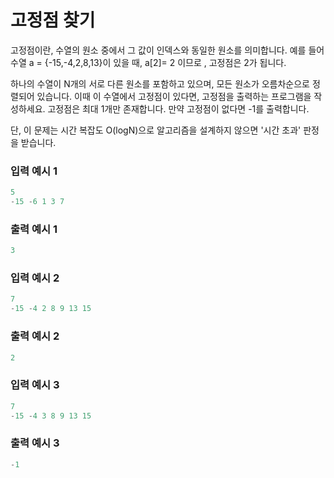 # 고정점 찾기

고정점이란, 수열의 원소 중에서 그 값이 인덱스와 동일한 원소를 의미합니다. 
예를 들어 수열 a = {-15,-4,2,8,13}이 있을 때, a[2]= 2 이므로 , 고정점은 2가 됩니다.

하나의 수열이 N개의 서로 다른 원소를 포함하고 있으며, 모든 원소가 오름차순으로 정렬되어 있습니다.
이때 이 수열에서 고정점이 있다면, 고정점을 출력하는 프로그램을 작성하세요. 고정점은 최대 1개만 존재합니다.
만약 고정점이 없다면 -1를 출력합니다.

단, 이 문제는 시간 복잡도 O(logN)으로 알고리즘을 설계하지 않으면 '시간 초과' 판정을 받습니다.

### 입력 예시 1
```java
5
-15 -6 1 3 7
```

### 출력 예시 1
```java
3
```

### 입력 예시 2
```java
7
-15 -4 2 8 9 13 15
```

### 출력 예시 2
```java
2
```

### 입력 예시 3
```java
7
-15 -4 3 8 9 13 15
```

### 출력 예시 3
```java
-1
```